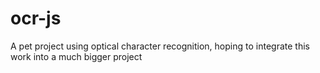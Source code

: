 # ocr-js
A pet project using optical character recognition, hoping to integrate this work into a much bigger project
